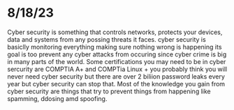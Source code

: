 # 8/18/23
Cyber security is something that controls networks, protects your devices, data and systems from any possing threats it faces. cyber security is basiclly monitoring everything making sure nothing wrong is happening its goal is too prevent any cyber attacks from occuring since cyber crime is big in many parts of the world. Some certifications you may need to be in cyber sercurity are COMPTIA A+ and COMPTia Linux + you probably think you will never need cyber security but there are over 2 biliion password leaks every year but cyber security can stop that. Most of the knowledge you gain from cyber security are things that try to prevent things from happening like spamming, ddosing amd spoofing.

